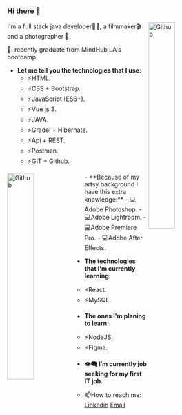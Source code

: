 ### Hi there 👋

<img width="35%" align="right" alt="Github" src="https://steamuserimages-a.akamaihd.net/ugc/1631947648964785474/81CBA15178466DD47195A239232202E78987B714/?imw=637&imh=358&ima=fit&impolicy=Letterbox&imcolor=%23000000&letterbox=true" />

I'm a full stack java developer👩‍💻, a filmmaker🎬 and a photographer 📸.

🎉I recently graduate from MindHub LA's bootcamp.

- **Let me tell you the technologies that I use:**
 	- ⚡HTML.
	- ⚡CSS + Bootstrap.
	- ⚡JavaScript (ES6+).
	- ⚡Vue js 3.
	- ⚡JAVA.
	- ⚡Gradel + Hibernate.
	- ⚡Api + REST.
	- ⚡Postman.
	- ⚡GIT + Github.
	
<img width="35%" align="left" alt="Github" src="https://c.tenor.com/AlUkiGkR2j8AAAAM/new-game-ahagon-umiko-programming.gif" />
- **Because of my artsy background I have this extra knowledge:**
	- 💻Adobe Photoshop.
	- 💻Adobe Lightroom.
	- 💻Adobe Premiere Pro.
	- 💻Adobe After Effects.

- **The technologies that I'm currently learning:**
	- ⚡React.
	- ⚡MySQL.

- **The ones I'm planing to learn:**
	- ⚡NodeJS.
	- ⚡Figma.

- **👁️‍🗨️ I’m currently job seeking for my first IT job.**
	- 📫How to reach me: [Linkedin](https://www.linkedin.com/in/ana-agustina-flores/) [Email](mailto:floresanagustina@hotmail.com)
